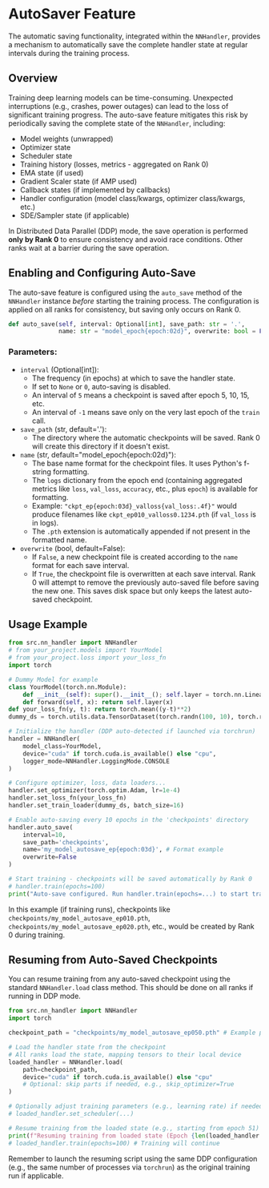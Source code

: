 # AutoSaver Feature

The automatic saving functionality, integrated within the `NNHandler`, provides a mechanism to automatically save the complete handler state at regular intervals during the training process.

## Overview

Training deep learning models can be time-consuming. Unexpected interruptions (e.g., crashes, power outages) can lead to the loss of significant training progress. The auto-save feature mitigates this risk by periodically saving the complete state of the `NNHandler`, including:

*   Model weights (unwrapped)
*   Optimizer state
*   Scheduler state
*   Training history (losses, metrics - aggregated on Rank 0)
*   EMA state (if used)
*   Gradient Scaler state (if AMP used)
*   Callback states (if implemented by callbacks)
*   Handler configuration (model class/kwargs, optimizer class/kwargs, etc.)
*   SDE/Sampler state (if applicable)

In Distributed Data Parallel (DDP) mode, the save operation is performed **only by Rank 0** to ensure consistency and avoid race conditions. Other ranks wait at a barrier during the save operation.

## Enabling and Configuring Auto-Save

The auto-save feature is configured using the `auto_save` method of the `NNHandler` instance *before* starting the training process. The configuration is applied on all ranks for consistency, but saving only occurs on Rank 0.

```python
def auto_save(self, interval: Optional[int], save_path: str = '.', 
              name: str = "model_epoch{epoch:02d}", overwrite: bool = False)
```

### Parameters:

*   `interval` (Optional[int]):
    *   The frequency (in epochs) at which to save the handler state.
    *   If set to `None` or `0`, auto-saving is disabled.
    *   An interval of `5` means a checkpoint is saved after epoch 5, 10, 15, etc.
    *   An interval of `-1` means save only on the very last epoch of the `train` call.
*   `save_path` (str, default='.'):
    *   The directory where the automatic checkpoints will be saved. Rank 0 will create this directory if it doesn't exist.
*   `name` (str, default="model_epoch{epoch:02d}"):
    *   The base name format for the checkpoint files. It uses Python's f-string formatting.
    *   The `logs` dictionary from the epoch end (containing aggregated metrics like `loss`, `val_loss`, `accuracy`, etc., plus `epoch`) is available for formatting.
    *   Example: `"ckpt_ep{epoch:03d}_valloss{val_loss:.4f}"` would produce filenames like `ckpt_ep010_valloss0.1234.pth` (if `val_loss` is in logs).
    *   The `.pth` extension is automatically appended if not present in the formatted name.
*   `overwrite` (bool, default=False):
    *   If `False`, a new checkpoint file is created according to the `name` format for each save interval.
    *   If `True`, the checkpoint file is overwritten at each save interval. Rank 0 will attempt to remove the previously auto-saved file before saving the new one. This saves disk space but only keeps the latest auto-saved checkpoint.

## Usage Example

```python
from src.nn_handler import NNHandler
# from your_project.models import YourModel
# from your_project.loss import your_loss_fn
import torch

# Dummy Model for example
class YourModel(torch.nn.Module):
    def __init__(self): super().__init__(); self.layer = torch.nn.Linear(10,1)
    def forward(self, x): return self.layer(x)
def your_loss_fn(y, t): return torch.mean((y-t)**2)
dummy_ds = torch.utils.data.TensorDataset(torch.randn(100, 10), torch.randn(100, 1))

# Initialize the handler (DDP auto-detected if launched via torchrun)
handler = NNHandler(
    model_class=YourModel,
    device="cuda" if torch.cuda.is_available() else "cpu",
    logger_mode=NNHandler.LoggingMode.CONSOLE
)

# Configure optimizer, loss, data loaders...
handler.set_optimizer(torch.optim.Adam, lr=1e-4)
handler.set_loss_fn(your_loss_fn)
handler.set_train_loader(dummy_ds, batch_size=16)

# Enable auto-saving every 10 epochs in the 'checkpoints' directory
handler.auto_save(
    interval=10, 
    save_path='checkpoints', 
    name='my_model_autosave_ep{epoch:03d}', # Format example
    overwrite=False 
)

# Start training - checkpoints will be saved automatically by Rank 0
# handler.train(epochs=100)
print("Auto-save configured. Run handler.train(epochs=...) to start training.")
```

In this example (if training runs), checkpoints like `checkpoints/my_model_autosave_ep010.pth`, `checkpoints/my_model_autosave_ep020.pth`, etc., would be created by Rank 0 during training.

## Resuming from Auto-Saved Checkpoints

You can resume training from any auto-saved checkpoint using the standard `NNHandler.load` class method. This should be done on all ranks if running in DDP mode.

```python
from src.nn_handler import NNHandler
import torch

checkpoint_path = "checkpoints/my_model_autosave_ep050.pth" # Example path

# Load the handler state from the checkpoint
# All ranks load the state, mapping tensors to their local device
loaded_handler = NNHandler.load(
    path=checkpoint_path,
    device="cuda" if torch.cuda.is_available() else "cpu" 
    # Optional: skip parts if needed, e.g., skip_optimizer=True
)

# Optionally adjust training parameters (e.g., learning rate) if needed
# loaded_handler.set_scheduler(...) 

# Resume training from the loaded state (e.g., starting from epoch 51)
print(f"Resuming training from loaded state (Epoch {len(loaded_handler.train_losses)})...")
# loaded_handler.train(epochs=100) # Training will continue
```

Remember to launch the resuming script using the same DDP configuration (e.g., the same number of processes via `torchrun`) as the original training run if applicable.